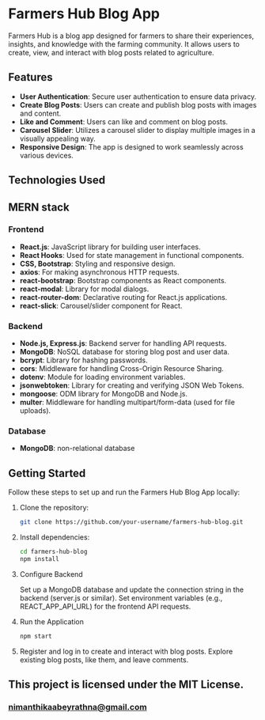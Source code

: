 # Farmers Hub Blog App

Farmers Hub is a blog app designed for farmers to share their experiences, insights, and knowledge with the farming community. It allows users to create, view, and interact with blog posts related to agriculture.

## Features

- **User Authentication**: Secure user authentication to ensure data privacy.
- **Create Blog Posts**: Users can create and publish blog posts with images and content.
- **Like and Comment**: Users can like and comment on blog posts.
- **Carousel Slider**: Utilizes a carousel slider to display multiple images in a visually appealing way.
- **Responsive Design**: The app is designed to work seamlessly across various devices.

## Technologies Used

## MERN stack

### Frontend

- **React.js**: JavaScript library for building user interfaces.
- **React Hooks**: Used for state management in functional components.
- **CSS, Bootstrap**: Styling and responsive design.
- **axios**: For making asynchronous HTTP requests.
- **react-bootstrap**: Bootstrap components as React components.
- **react-modal**: Library for modal dialogs.
- **react-router-dom**: Declarative routing for React.js applications.
- **react-slick**: Carousel/slider component for React.

### Backend

- **Node.js, Express.js**: Backend server for handling API requests.
- **MongoDB**: NoSQL database for storing blog post and user data.
- **bcrypt**: Library for hashing passwords.
- **cors**: Middleware for handling Cross-Origin Resource Sharing.
- **dotenv**: Module for loading environment variables.
- **jsonwebtoken**: Library for creating and verifying JSON Web Tokens.
- **mongoose**: ODM library for MongoDB and Node.js.
- **multer**: Middleware for handling multipart/form-data (used for file uploads).

### Database

- **MongoDB**: non-relational database

## Getting Started

Follow these steps to set up and run the Farmers Hub Blog App locally:

1. Clone the repository:

   ```bash
   git clone https://github.com/your-username/farmers-hub-blog.git
   
2. Install dependencies:

    ```bash
    cd farmers-hub-blog
    npm install

3. Configure Backend

    Set up a MongoDB database and update the connection string in the backend (server.js or similar).
    Set environment variables (e.g., REACT_APP_API_URL) for the frontend API requests.

4. Run the Application

    ```bash
    npm start

5. Register and log in to create and interact with blog posts.
    Explore existing blog posts, like them, and leave comments.



## This project is licensed under the MIT License.

### nimanthikaabeyrathna@gmail.com

